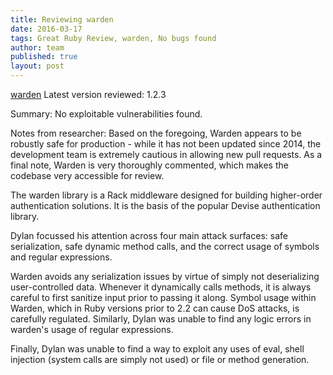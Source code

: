 ```yaml
---
title: Reviewing warden
date: 2016-03-17
tags: Great Ruby Review, warden, No bugs found
author: team
published: true
layout: post
---
```


[warden](https://github.com/hassox/warden)
Latest version reviewed: 1.2.3

Summary: No exploitable vulnerabilities found.

Notes from researcher:
Based on the foregoing, Warden appears to be robustly safe for production - while it has not been updated since 2014, the development team is extremely cautious in allowing new pull requests. As a final note, Warden is very thoroughly commented, which makes the codebase very accessible for review.

The warden library is a Rack middleware designed for building higher-order authentication solutions. It is the basis of the popular Devise authentication library.

Dylan focussed his attention across four main attack surfaces: safe serialization, safe dynamic method calls, and the correct usage of symbols and regular expressions.

Warden avoids any serialization issues by virtue of simply not deserializing user-controlled data. Whenever it dynamically calls methods, it is always careful to first sanitize input prior to passing it along. Symbol usage within Warden, which in Ruby versions prior to 2.2 can cause DoS attacks, is carefully regulated. Similarly, Dylan was unable to find any logic errors in warden's usage of regular expressions.

Finally, Dylan was unable to find a way to exploit any uses of eval, shell injection (system calls are simply not used) or file or method generation.